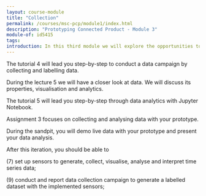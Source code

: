 ```yaml
---
layout: course-module
title: "Collection"
permalink: /courses/msc-pcp/module1/index.html
description: "Prototyping Connected Product - Module 3"
module-of: id5415
tags:
introduction: In this third module we will explore the opportunities to use data in the design process, from data-enabled design to product analytics. We will touch on designer's responsibilities when designing connected products.
---
```




The tutorial 4 will lead you step-by-step to conduct a data campaign by collecting and labelling data.

During the lecture 5 we will have a closer look at data. We will discuss its properties, visualisation and analytics.

The tutorial 5 will lead you step-by-step through data analytics with Jupyter Notebook.

Assignment 3 focuses on collecting and analysing data with your prototype.

During the sandpit, you will demo live data with your prototype and present your data analysis.

After this iteration, you should be able to

(7) set up sensors to generate, collect, visualise, analyse and interpret time series data;

(9) conduct and report data collection campaign to generate a labelled dataset with the implemented sensors;
